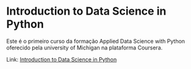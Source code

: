 # Introduction to Data Science in Python

Este é o primeiro curso da formação Applied Data Science with Python oferecido pela university of Michigan na plataforma Coursera.

Link: <a href="https://www.coursera.org/learn/python-data-analysis?specialization=data-science-python">Introduction to Data Science in Python</a>
